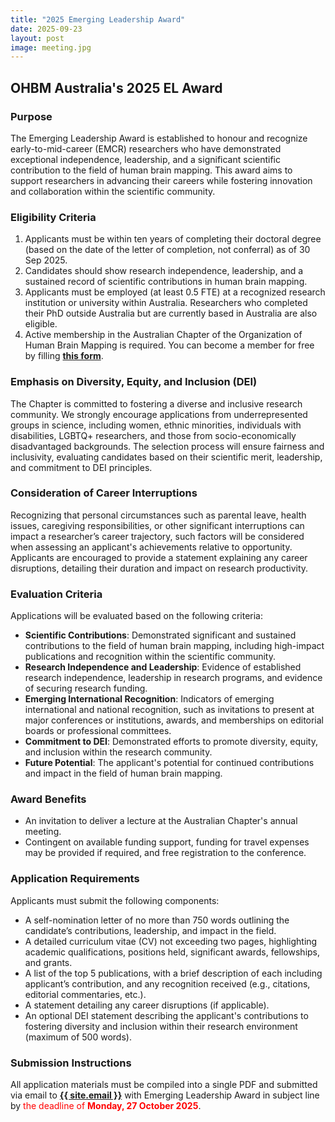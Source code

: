 ```yaml
---
title: "2025 Emerging Leadership Award"
date: 2025-09-23
layout: post
image: meeting.jpg
---
```



<h2 class="text-primary">
    <i class="fa-solid fa-award"></i> OHBM Australia's 2025 EL Award
</h2>


<h3 class="text-primary">
    <i class="fa-solid fa-circle-info"></i> Purpose
</h3>

The Emerging Leadership Award is established to honour and recognize early-to-mid-career (EMCR) researchers who have demonstrated exceptional independence, leadership, and a significant scientific contribution to the field of human brain mapping. This award aims to support researchers in advancing their careers while fostering innovation and collaboration within the scientific community.


<h3 class="text-primary">
    <i class="fa-solid fa-circle-check"></i> Eligibility Criteria
</h3>

1. Applicants must be within ten years of completing their doctoral degree (based on the date of the letter of completion, not conferral) as of 30 Sep 2025.
2. Candidates should show research independence, leadership, and a sustained record of scientific contributions in human brain mapping.
3. Applicants must be employed (at least 0.5 FTE) at a recognized research institution or university within Australia. Researchers who completed their PhD outside Australia but are currently based in Australia are also eligible.
4. Active membership in the Australian Chapter of the Organization of Human Brain Mapping is required. You can become a member for free by filling [**this form**](https://docs.google.com/forms/d/e/1FAIpQLSe-7hOgdWB0sMSFNMZ73SJAOtrvaxEBjzg0EGiBoJorPyxWjg/viewform).


<h3 class="text-primary">
    <i class="fa-solid fa-users-viewfinder"></i> Emphasis on Diversity, Equity, and Inclusion (DEI)
</h3>

The Chapter is committed to fostering a diverse and inclusive research community. We strongly encourage applications from underrepresented groups in science, including women, ethnic minorities, individuals with disabilities, LGBTQ+ researchers, and those from socio-economically disadvantaged backgrounds. The selection process will ensure fairness and inclusivity, evaluating candidates based on their scientific merit, leadership, and commitment to DEI principles.


<h3 class="text-primary">
    <i class="fa-solid fa-business-time"></i> Consideration of Career Interruptions
</h3>

Recognizing that personal circumstances such as parental leave, health issues, caregiving responsibilities, or other significant interruptions can impact a researcher’s career trajectory, such factors will be considered when assessing an applicant's achievements relative to opportunity. Applicants are encouraged to provide a statement explaining any career disruptions, detailing their duration and impact on research productivity.


<h3 class="text-primary">
    <i class="fa-solid fa-magnifying-glass-chart"></i> Evaluation Criteria
</h3>

Applications will be evaluated based on the following criteria:

- **Scientific Contributions**: Demonstrated significant and sustained contributions to the field of human brain mapping, including high-impact publications and recognition within the scientific community.
- **Research Independence and Leadership**: Evidence of established research independence, leadership in research programs, and evidence of securing research funding.
- **Emerging International Recognition**: Indicators of emerging international and national recognition, such as invitations to present at major conferences or institutions, awards, and memberships on editorial boards or professional committees.
- **Commitment to DEI**: Demonstrated efforts to promote diversity, equity, and inclusion within the research community.
- **Future Potential**: The applicant's potential for continued contributions and impact in the field of human brain mapping.


<h3 class="text-primary">
    <i class="fa-solid fa-trophy"></i> Award Benefits
</h3>

- An invitation to deliver a lecture at the Australian Chapter's annual meeting.
- Contingent on available funding support, funding for travel expenses may be provided if required, and free registration to the conference.


<h3 class="text-primary">
    <i class="fa-solid fa-circle-exclamation"></i> Application Requirements
</h3>

Applicants must submit the following components:

- A self-nomination letter of no more than 750 words outlining the candidate’s contributions, leadership, and impact in the field.
- A detailed curriculum vitae (CV) not exceeding two pages, highlighting academic qualifications, positions held, significant awards, fellowships, and grants.
- A list of the top 5 publications, with a brief description of each including applicant’s contribution, and any recognition received (e.g., citations, editorial commentaries, etc.).
- A statement detailing any career disruptions (if applicable).
- An optional DEI statement describing the applicant's contributions to fostering diversity and inclusion within their research environment (maximum of 500 words).

<h3 class="text-primary">
    <i class="fa-solid fa-file-signature"></i> Submission Instructions
</h3>

All application materials must be compiled into a single PDF and submitted via email to **<a href="mailto:{{ site.email }}">{{ site.email }}</a>** with Emerging Leadership Award in subject line by<span style="color: red;"> the deadline of **Monday, 27 October 2025**</span>.
